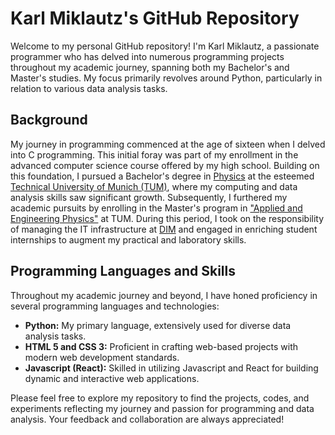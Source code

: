# Karl Miklautz's GitHub Repository

Welcome to my personal GitHub repository! I'm Karl Miklautz, a passionate programmer who has delved into numerous programming projects throughout my academic journey, spanning both my Bachelor's and Master's studies. My focus primarily revolves around Python, particularly in relation to various data analysis tasks.

## Background

My journey in programming commenced at the age of sixteen when I delved into C programming. This initial foray was part of my enrollment in the advanced computer science course offered by my high school. Building on this foundation, I pursued a Bachelor's degree in [Physics](https://www.ph.tum.de/academics/bsc/curriculum_2008/) at the esteemed [Technical University of Munich (TUM)](https://www.tum.de), where my computing and data analysis skills saw significant growth. Subsequently, I furthered my academic pursuits by enrolling in the Master's program in ["Applied and Engineering Physics"](https://www.ph.tum.de/academics/msc/physics/) at TUM. During this period, I took on the responsibility of managing the IT infrastructure at [DIM](http://dimiklautz.at) and engaged in enriching student internships to augment my practical and laboratory skills.

## Programming Languages and Skills

Throughout my academic journey and beyond, I have honed proficiency in several programming languages and technologies:

- **Python:** My primary language, extensively used for diverse data analysis tasks.
- **HTML 5 and CSS 3:** Proficient in crafting web-based projects with modern web development standards.
- **Javascript (React):** Skilled in utilizing Javascript and React for building dynamic and interactive web applications.

Please feel free to explore my repository to find the projects, codes, and experiments reflecting my journey and passion for programming and data analysis. Your feedback and collaboration are always appreciated!
